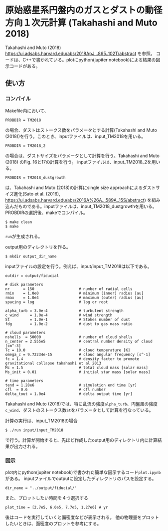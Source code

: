 # 原始惑星系円盤内のガスとダストの動径方向１次元計算 (Takahashi and Muto 2018)
Takahashi and Muto (2018) https://ui.adsabs.harvard.edu/abs/2018ApJ...865..102T/abstract を参照。
コードは、C++で書かれている。plotにpython(jupiter notebook)による結果の図示コードがある。

## 使い方
### コンパイル
Makefile内において、
```
PROBDIR = TM2018
```
の場合、ダストはストークス数をパラメータとする計算(Takahashi and Muto (2018))を行う。このとき、inputファイルは、input_TM2018を用いる。
```
PROBDIR = TM2018_2
```
の場合は、ダストサイズをパラメータとして計算を行う。Takahashi and Muto (2018) のFig. 16と17の計算を行う。
inputファイルは、input_TM2018_2を用いる。
```
PROBDIR = TM2018_dustgrowth
```
は、Takahashi and Muto (2018)の計算にsingle size approachによるダストサイズ進化(Sato et al. (2016), https://ui.adsabs.harvard.edu/abs/2016A%26A...589A..15S/abstract) を組み込んだものである。inputファイルは、input_TM2018_dustgrowthを用いる。
PROBDIRの選択後、makeでコンパイル。
```
$ make clean
$ make
```
`run`が生成される。

output用のディレクトリを作る。
```
$ mkdir output_dir_name
```

inputファイルの設定を行う。例えば、input/input_TM2018は以下である。
```
outdir = output/fiducial

# disk parameters
nr      = 150                    # number of radial cells
rmin    = 1.0e0                  # minimum (inner) radius [au]
rmax    = 1.0e4                  # maximum (outer) radius [au]
spacing = log                    # log or root

alpha_turb = 3.0e-4              # turbulent strength
c_wind     = 1.0e-4              # wind strength
St         = 1.0e-1              # Stokes number of dust
fdg        = 1.0e-2              # dust to gas mass ratio

# cloud parameters
nshells  = 50000                 # number of cloud shells
n_center = 2.555e5               # central number density of cloud [cm^-3]
Tc = 10.0                        # cloud temperature [K]
omega_c = 9.72234e-15            # cloud angular frequency [s^-1]
fc = 1.4                         # density factor to promote gravitational collapse takahashi et al 2013
Mc = 1.5                         # total cloud mass [solar mass]
Ms_init = 0.01                   # initial star mass [solar mass]

# time parameters
tend = 1.28e6                    # simulation end time [yr]
cfl  = 0.6                       # cfl number
delta_tout = 1.0e4               # delta output time [yr]
```
Takahashi and Muto (2018)では、特に乱流の強度`alpha_turb`、円盤風の強度`c_wind`、ダストのストークス数`St`をパラメータとして計算を行なっている。

計算の実行は、input_TM2018の場合
```
$ ./run input/input_TM2018
```
で行う。計算が開始すると、先ほど作成したoutput用のディレクトリ内に計算結果が出力される。

### 図示
plot内にpython(jupiter notebook)で書かれた簡単な図示するコード`plot.ipynb`がある。
inputファイルでoutputに設定したディレクトリのパスを設定する。
```
dir_name = "../output/fiducial/"
```
また、プロットしたい時間を４つ選択する
```
plot_time = [2.7e5, 6.0e5, 7.7e5, 1.27e6] # yr
```
後はコードを実行していくと面密度などが表示される。
他の物理量をプロットしたいときは、面密度のプロットを参考にする。
